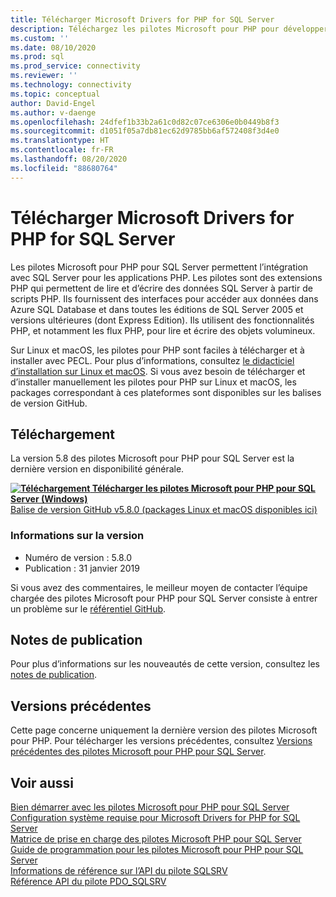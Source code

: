 ```yaml
---
title: Télécharger Microsoft Drivers for PHP for SQL Server
description: Téléchargez les pilotes Microsoft pour PHP pour développer des applications PHP qui se connectent à SQL Server et Azure SQL Database.
ms.custom: ''
ms.date: 08/10/2020
ms.prod: sql
ms.prod_service: connectivity
ms.reviewer: ''
ms.technology: connectivity
ms.topic: conceptual
author: David-Engel
ms.author: v-daenge
ms.openlocfilehash: 24dfef1b33b2a61c0d82c07ce6306e0b0449b8f3
ms.sourcegitcommit: d1051f05a7db81ec62d9785bb6af572408f3d4e0
ms.translationtype: HT
ms.contentlocale: fr-FR
ms.lasthandoff: 08/20/2020
ms.locfileid: "88680764"
---
```

# <a name="download-the-microsoft-drivers-for-php-for-sql-server"></a>Télécharger Microsoft Drivers for PHP for SQL Server

Les pilotes Microsoft pour PHP pour SQL Server permettent l’intégration avec SQL Server pour les applications PHP. Les pilotes sont des extensions PHP qui permettent de lire et d’écrire des données SQL Server à partir de scripts PHP. Ils fournissent des interfaces pour accéder aux données dans Azure SQL Database et dans toutes les éditions de SQL Server 2005 et versions ultérieures (dont Express Edition). Ils utilisent des fonctionnalités PHP, et notamment les flux PHP, pour lire et écrire des objets volumineux.

Sur Linux et macOS, les pilotes pour PHP sont faciles à télécharger et à installer avec PECL. Pour plus d’informations, consultez [le didacticiel d’installation sur Linux et macOS](installation-tutorial-linux-mac.md). Si vous avez besoin de télécharger et d’installer manuellement les pilotes pour PHP sur Linux et macOS, les packages correspondant à ces plateformes sont disponibles sur les balises de version GitHub.

## <a name="download"></a>Téléchargement

La version 5.8 des pilotes Microsoft pour PHP pour SQL Server est la dernière version en disponibilité générale.

**[![Téléchargement](../../ssms/media/download-icon.png) Télécharger les pilotes Microsoft pour PHP pour SQL Server (Windows)](https://go.microsoft.com/fwlink/?linkid=2120362)**  
[Balise de version GitHub v5.8.0 (packages Linux et macOS disponibles ici)](https://github.com/Microsoft/msphpsql/releases/tag/v5.8.0)

### <a name="version-information"></a>Informations sur la version

- Numéro de version : 5.8.0
- Publication : 31 janvier 2019

Si vous avez des commentaires, le meilleur moyen de contacter l’équipe chargée des pilotes Microsoft pour PHP pour SQL Server consiste à entrer un problème sur le [référentiel GitHub](https://github.com/Microsoft/msphpsql/issues).

## <a name="release-notes"></a>Notes de publication

Pour plus d’informations sur les nouveautés de cette version, consultez les [notes de publication](release-notes-php-sql-driver.md).

## <a name="previous-releases"></a>Versions précédentes

Cette page concerne uniquement la dernière version des pilotes Microsoft pour PHP. Pour télécharger les versions précédentes, consultez [Versions précédentes des pilotes Microsoft pour PHP pour SQL Server](release-notes-php-sql-driver.md#previous-releases).

## <a name="see-also"></a>Voir aussi

[Bien démarrer avec les pilotes Microsoft pour PHP pour SQL Server](getting-started-with-the-php-sql-driver.md)  
[Configuration système requise pour Microsoft Drivers for PHP for SQL Server](system-requirements-for-the-php-sql-driver.md)  
[Matrice de prise en charge des pilotes Microsoft PHP pour SQL Server](microsoft-php-drivers-for-sql-server-support-matrix.md)  
[Guide de programmation pour les pilotes Microsoft pour PHP pour SQL Server](programming-guide-for-php-sql-driver.md)  
[Informations de référence sur l’API du pilote SQLSRV](sqlsrv-driver-api-reference.md)  
[Référence API du pilote PDO_SQLSRV](pdo-sqlsrv-driver-reference.md)  
